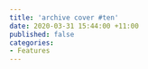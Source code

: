 ```yaml
---
title: 'archive cover #ten'
date: 2020-03-31 15:44:00 +11:00
published: false
categories:
- Features
---
```



